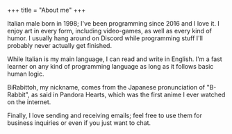 +++
title = "About me"
+++

Italian male born in 1998; I've been programming since 2016 and I love it. I enjoy art in every form, including video-games, as well as every kind of humor. I usually hang around on Discord while programming stuff I'll probably never actually get finished.

While Italian is my main language, I can read and write in English. I'm a fast learner on any kind of programming language as long as it follows basic human logic.

BiRabittoh, my nickname, comes from the Japanese pronunciation of "B-Rabbit", as said in Pandora Hearts, which was the first anime I ever watched on the internet.

Finally, I love sending and receiving emails; feel free to use them for business inquiries or even if you just want to chat.

